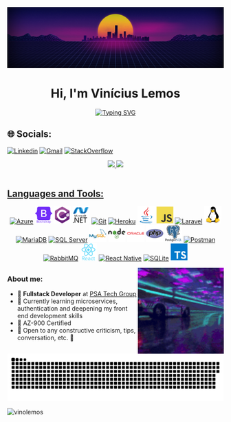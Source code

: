 <div align="center">
  <img alt="ultrawide" src="https://github.com/VinoLemos/VinoLemos/blob/main/ultrawide-synthwave.jpg">
</div>

<h1 align="center">Hi, I'm Vinícius Lemos</h1>
<center><a href="https://git.io/typing-svg"><img src="https://readme-typing-svg.demolab.com?font=Fira+Code&pause=1000&width=435&lines=Welcome!" alt="Typing SVG" /></a></center>

 
## 🌐 Socials:

[![Linkedin](https://img.shields.io/badge/-LinkedIn-%230077B5?style=for-the-badge&logo=linkedin&logoColor=white)](https://linkedin.com/in/vinolemos") [![Gmail](https://img.shields.io/badge/-Gmail-%23333?style=for-the-badge&logo=gmail&logoColor=white)](mailto:vlemosdeoliveira@gmail.com) [![StackOverflow](https://img.shields.io/badge/stack%20overflow-FE7A16?logo=stack-overflow&logoColor=white&style=for-the-badge)](https://stackoverflow.com/users/20768508/vinolemos)

 <div align="center">
  <a href="https://github.com/VinoLemos">
  <img height="180em" src="https://github-readme-stats.vercel.app/api?username=VinoLemos&show_icons=true&theme=tokyonight&include_all_commits=true&count_private=true&card_width=299.8"/>
  <img height="180em" src="https://github-readme-stats.vercel.app/api/top-langs/?username=VinoLemos&layout=compact&hide=blade,scss,shell&hide_progress=true&langs_count=10&theme=tokyonight&card_width=300"/>
</div>
 <div style="display: inline_block"><br>
  
## Languages and Tools:
<div align="center">

[<img src="https://www.vectorlogo.zone/logos/microsoft_azure/microsoft_azure-icon.svg" alt="Azure" width="40" height="40">](https://azure.microsoft.com/en-in/)
[<img src="https://raw.githubusercontent.com/devicons/devicon/master/icons/bootstrap/bootstrap-plain-wordmark.svg" alt="Bootstrap" width="40" height="40">](https://getbootstrap.com)
[<img src="https://raw.githubusercontent.com/devicons/devicon/master/icons/csharp/csharp-original.svg" alt="C#" width="40" height="40">](https://www.w3schools.com/cs/)
[<img src="https://raw.githubusercontent.com/devicons/devicon/master/icons/dot-net/dot-net-original-wordmark.svg" alt=".NET" width="40" height="40">](https://dotnet.microsoft.com/)
[<img src="https://www.vectorlogo.zone/logos/git-scm/git-scm-icon.svg" alt="Git" width="40" height="40">](https://git-scm.com/)
[<img src="https://cdn.jsdelivr.net/gh/devicons/devicon@latest/icons/heroku/heroku-plain-wordmark.svg" alt="Heroku" width="40" height="40">](https://heroku.com)
[<img src="https://raw.githubusercontent.com/devicons/devicon/master/icons/java/java-original.svg" alt="Java" width="40" height="40">](https://www.java.com)
[<img src="https://raw.githubusercontent.com/devicons/devicon/master/icons/javascript/javascript-original.svg" alt="JavaScript" width="40" height="40">](https://developer.mozilla.org/en-US/docs/Web/JavaScript)
[<img src="https://img.icons8.com/?size=100&id=hUvxmdu7Rloj&format=png&color=000000" alt="Laravel" width="40" height="40">](https://laravel.com/)
[<img src="https://raw.githubusercontent.com/devicons/devicon/master/icons/linux/linux-original.svg" alt="Linux" width="40" height="40">](https://www.linux.org/)
[<img src="https://www.vectorlogo.zone/logos/mariadb/mariadb-icon.svg" alt="MariaDB" width="40" height="40">](https://mariadb.org/)
[<img src="https://www.svgrepo.com/show/303229/microsoft-sql-server-logo.svg" alt="SQL Server" width="40" height="40">](https://www.microsoft.com/en-us/sql-server)
[<img src="https://raw.githubusercontent.com/devicons/devicon/master/icons/mysql/mysql-original-wordmark.svg" alt="MySQL" width="40" height="40">](https://www.mysql.com/)
[<img src="https://raw.githubusercontent.com/devicons/devicon/master/icons/nodejs/nodejs-original-wordmark.svg" alt="Node.js" width="40" height="40">](https://nodejs.org)
[<img src="https://raw.githubusercontent.com/devicons/devicon/master/icons/oracle/oracle-original.svg" alt="Oracle" width="40" height="40">](https://www.oracle.com/)
[<img src="https://raw.githubusercontent.com/devicons/devicon/master/icons/php/php-original.svg" alt="PHP" width="40" height="40">](https://www.php.net)
[<img src="https://raw.githubusercontent.com/devicons/devicon/master/icons/postgresql/postgresql-original-wordmark.svg" alt="PostgreSQL" width="40" height="40">](https://www.postgresql.org)
[<img src="https://www.vectorlogo.zone/logos/getpostman/getpostman-icon.svg" alt="Postman" width="40" height="40">](https://postman.com)
[<img src="https://www.vectorlogo.zone/logos/rabbitmq/rabbitmq-icon.svg" alt="RabbitMQ" width="40" height="40">](https://www.rabbitmq.com)
[<img src="https://raw.githubusercontent.com/devicons/devicon/master/icons/react/react-original-wordmark.svg" alt="React" width="40" height="40">](https://reactjs.org/)
[<img src="https://reactnative.dev/img/header_logo.svg" alt="React Native" width="40" height="40">](https://reactnative.dev/)
[<img src="https://www.vectorlogo.zone/logos/sqlite/sqlite-icon.svg" alt="SQLite" width="40" height="40">](https://www.sqlite.org/)
[<img src="https://raw.githubusercontent.com/devicons/devicon/master/icons/typescript/typescript-original.svg" alt="TypeScript" width="40" height="40">](https://www.typescriptlang.org/)

</div>
<img align="right" alt="Synthwave" height="200em" src="https://github.com/VinoLemos/VinoLemos/blob/main/synthwave.gif">

##

  <h3>About me: </h3>
  
+ 🔭 **Fullstack Developer** at <a href = "https://psatech.com.br/" target="_blank">PSA Tech Group</a>
+ 🌱 Currently learning microservices, authentication and deepening my front end development skills
+ 📜 AZ-900 Certified
+ 🤔 Open to any constructive criticism, tips, conversation, etc. 🦉

<div align="center"> 
 
 ##

   ![Snake animation](https://github.com/VinoLemos/VinoLemos/blob/output/github-contribution-grid-snake.svg)
     

  </div>
<p align="left"> <img src="https://komarev.com/ghpvc/?username=vinolemos&label=Profile%20views&color=0e75b6&style=flat" alt="vinolemos" /> </p>

